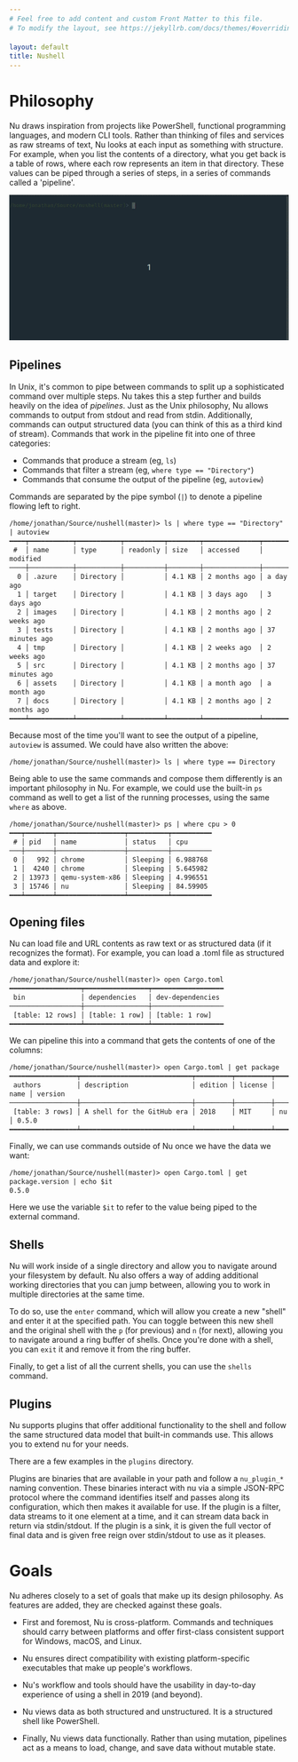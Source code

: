 ```yaml
---
# Feel free to add content and custom Front Matter to this file.
# To modify the layout, see https://jekyllrb.com/docs/themes/#overriding-theme-defaults

layout: default
title: Nushell
---
```

# Philosophy

Nu draws inspiration from projects like PowerShell, functional programming languages, and modern CLI tools. Rather than thinking of files and services as raw streams of text, Nu looks at each input as something with structure. For example, when you list the contents of a directory, what you get back is a table of rows, where each row represents an item in that directory. These values can be piped through a series of steps, in a series of commands called a 'pipeline'.

![Example of nushell](images/nushell-autocomplete.gif "Example of nushell")

## Pipelines

In Unix, it's common to pipe between commands to split up a sophisticated command over multiple steps. Nu takes this a step further and builds heavily on the idea of _pipelines_. Just as the Unix philosophy, Nu allows commands to output from stdout and read from stdin. Additionally, commands can output structured data (you can think of this as a third kind of stream). Commands that work in the pipeline fit into one of three categories:

* Commands that produce a stream (eg, `ls`)
* Commands that filter a stream (eg, `where type == "Directory"`)
* Commands that consume the output of the pipeline (eg, `autoview`)

Commands are separated by the pipe symbol (`|`) to denote a pipeline flowing left to right.

```
/home/jonathan/Source/nushell(master)> ls | where type == "Directory" | autoview
━━━━┯━━━━━━━━━━━┯━━━━━━━━━━━┯━━━━━━━━━━┯━━━━━━━━┯━━━━━━━━━━━━━━┯━━━━━━━━━━━━━━━━
 #  │ name      │ type      │ readonly │ size   │ accessed     │ modified
────┼───────────┼───────────┼──────────┼────────┼──────────────┼────────────────
  0 │ .azure    │ Directory │          │ 4.1 KB │ 2 months ago │ a day ago
  1 │ target    │ Directory │          │ 4.1 KB │ 3 days ago   │ 3 days ago
  2 │ images    │ Directory │          │ 4.1 KB │ 2 months ago │ 2 weeks ago
  3 │ tests     │ Directory │          │ 4.1 KB │ 2 months ago │ 37 minutes ago
  4 │ tmp       │ Directory │          │ 4.1 KB │ 2 weeks ago  │ 2 weeks ago
  5 │ src       │ Directory │          │ 4.1 KB │ 2 months ago │ 37 minutes ago
  6 │ assets    │ Directory │          │ 4.1 KB │ a month ago  │ a month ago
  7 │ docs      │ Directory │          │ 4.1 KB │ 2 months ago │ 2 months ago
━━━━┷━━━━━━━━━━━┷━━━━━━━━━━━┷━━━━━━━━━━┷━━━━━━━━┷━━━━━━━━━━━━━━┷━━━━━━━━━━━━━━━━
```

Because most of the time you'll want to see the output of a pipeline, `autoview` is assumed. We could have also written the above:

```
/home/jonathan/Source/nushell(master)> ls | where type == Directory
```

Being able to use the same commands and compose them differently is an important philosophy in Nu. For example, we could use the built-in `ps` command as well to get a list of the running processes, using the same `where` as above.

```text
/home/jonathan/Source/nushell(master)> ps | where cpu > 0
━━━┯━━━━━━━┯━━━━━━━━━━━━━━━━━┯━━━━━━━━━━┯━━━━━━━━━━
 # │ pid   │ name            │ status   │ cpu
───┼───────┼─────────────────┼──────────┼──────────
 0 │   992 │ chrome          │ Sleeping │ 6.988768
 1 │  4240 │ chrome          │ Sleeping │ 5.645982
 2 │ 13973 │ qemu-system-x86 │ Sleeping │ 4.996551
 3 │ 15746 │ nu              │ Sleeping │ 84.59905
━━━┷━━━━━━━┷━━━━━━━━━━━━━━━━━┷━━━━━━━━━━┷━━━━━━━━━━

```

## Opening files

Nu can load file and URL contents as raw text or as structured data (if it recognizes the format). For example, you can load a .toml file as structured data and explore it:

```
/home/jonathan/Source/nushell(master)> open Cargo.toml
━━━━━━━━━━━━━━━━━━┯━━━━━━━━━━━━━━━━┯━━━━━━━━━━━━━━━━━━
 bin              │ dependencies   │ dev-dependencies
──────────────────┼────────────────┼──────────────────
 [table: 12 rows] │ [table: 1 row] │ [table: 1 row]
━━━━━━━━━━━━━━━━━━┷━━━━━━━━━━━━━━━━┷━━━━━━━━━━━━━━━━━━
```

We can pipeline this into a command that gets the contents of one of the columns:

```
/home/jonathan/Source/nushell(master)> open Cargo.toml | get package
━━━━━━━━━━━━━━━━━┯━━━━━━━━━━━━━━━━━━━━━━━━━━━━┯━━━━━━━━━┯━━━━━━━━━┯━━━━━━┯━━━━━━━━━
 authors         │ description                │ edition │ license │ name │ version
─────────────────┼────────────────────────────┼─────────┼─────────┼──────┼─────────
 [table: 3 rows] │ A shell for the GitHub era │ 2018    │ MIT     │ nu   │ 0.5.0
━━━━━━━━━━━━━━━━━┷━━━━━━━━━━━━━━━━━━━━━━━━━━━━┷━━━━━━━━━┷━━━━━━━━━┷━━━━━━┷━━━━━━━━━
```

Finally, we can use commands outside of Nu once we have the data we want:

```
/home/jonathan/Source/nushell(master)> open Cargo.toml | get package.version | echo $it
0.5.0
```

Here we use the variable `$it` to refer to the value being piped to the external command.

## Shells

Nu will work inside of a single directory and allow you to navigate around your filesystem by default. Nu also offers a way of adding additional working directories that you can jump between, allowing you to work in multiple directories at the same time.

To do so, use the `enter` command, which will allow you create a new "shell" and enter it at the specified path. You can toggle between this new shell and the original shell with the `p` (for previous) and `n` (for next), allowing you to navigate around a ring buffer of shells. Once you're done with a shell, you can `exit` it and remove it from the ring buffer.

Finally, to get a list of all the current shells, you can use the `shells` command.

## Plugins

Nu supports plugins that offer additional functionality to the shell and follow the same structured data model that built-in commands use. This allows you to extend nu for your needs.

There are a few examples in the `plugins` directory.

Plugins are binaries that are available in your path and follow a `nu_plugin_*` naming convention. These binaries interact with nu via a simple JSON-RPC protocol where the command identifies itself and passes along its configuration, which then makes it available for use. If the plugin is a filter, data streams to it one element at a time, and it can stream data back in return via stdin/stdout. If the plugin is a sink, it is given the full vector of final data and is given free reign over stdin/stdout to use as it pleases.

# Goals

Nu adheres closely to a set of goals that make up its design philosophy. As features are added, they are checked against these goals.

* First and foremost, Nu is cross-platform. Commands and techniques should carry between platforms and offer first-class consistent support for Windows, macOS, and Linux.

* Nu ensures direct compatibility with existing platform-specific executables that make up people's workflows.

* Nu's workflow and tools should have the usability in day-to-day experience of using a shell in 2019 (and beyond).

* Nu views data as both structured and unstructured. It is a structured shell like PowerShell.

* Finally, Nu views data functionally. Rather than using mutation, pipelines act as a means to load, change, and save data without mutable state.
